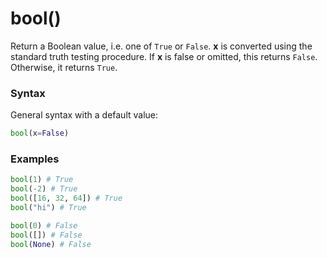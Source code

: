 # bool()
Return a Boolean value, i.e. one of `True` or `False`. **x** is converted using the standard truth testing procedure. If **x** is false or omitted, this returns `False`. Otherwise, it returns `True`.

### Syntax
General syntax with a default value:
```python
bool(x=False)
```

### Examples
```python
bool(1) # True
bool(-2) # True
bool([16, 32, 64]) # True
bool("hi") # True

bool(0) # False
bool([]) # False
bool(None) # False
```